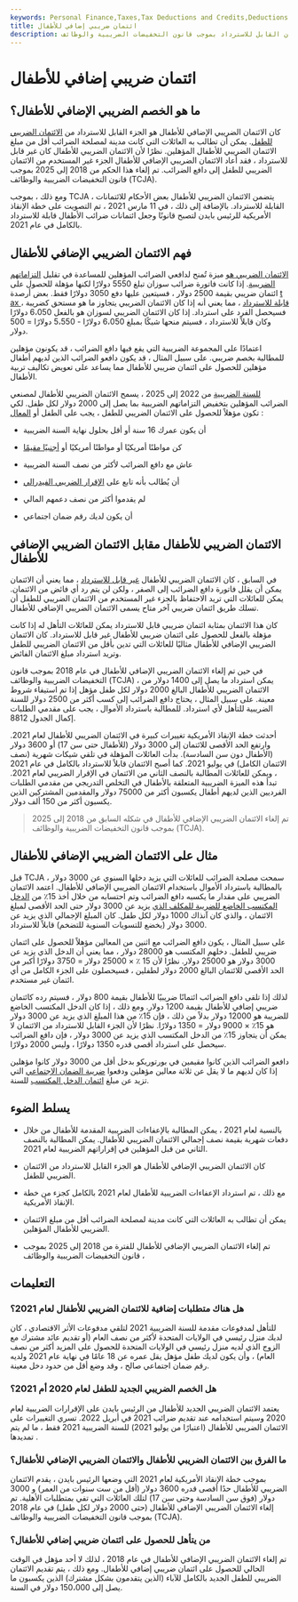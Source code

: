 ```yaml
---
keywords: Personal Finance,Taxes,Tax Deductions and Credits,Deductions and Credits
title: ائتمان ضريبي إضافي للأطفال
description: كان الائتمان الضريبي الإضافي للأطفال هو الجزء القابل للاسترداد من الائتمان الضريبي للطفل. تم تجديد الائتمان القابل للاسترداد بموجب قانون التخفيضات الضريبية والوظائف.
---
```


# ائتمان ضريبي إضافي للأطفال
## ما هو الخصم الضريبي الإضافي للأطفال؟

كان الائتمان الضريبي الإضافي للأطفال هو الجزء القابل للاسترداد من [الائتمان الضريبي للطفل](/childtaxcredit). يمكن أن تطالب به العائلات التي كانت مدينة لمصلحة الضرائب أقل من مبلغ الائتمان الضريبي للأطفال المؤهلين. نظرًا لأن الائتمان الضريبي للأطفال كان غير قابل للاسترداد ، فقد أعاد الائتمان الضريبي الإضافي للأطفال الجزء غير المستخدم من الائتمان الضريبي للطفل إلى دافع الضرائب. تم إلغاء هذا الحكم من 2018 إلى 2025 بموجب قانون التخفيضات الضريبية والوظائف (TCJA).

ومع ذلك ، بموجب TCJA ، يتضمن الائتمان الضريبي للأطفال بعض الأحكام للائتمانات القابلة للاسترداد. بالإضافة إلى ذلك ، في 11 مارس 2021 ، تم التصويت على خطة الإنقاذ الأمريكية للرئيس بايدن لتصبح قانونًا وجعل ائتمانات ضرائب الأطفال قابلة للاسترداد بالكامل في عام 2021.

## فهم الائتمان الضريبي الإضافي للأطفال

[الائتمان الضريبي هو](/taxcredit) ميزة تُمنح لدافعي الضرائب المؤهلين للمساعدة في تقليل [التزاماتهم الضريبية](/taxliability). إذا كانت فاتورة ضرائب سوزان تبلغ 5550 دولارًا لكنها مؤهلة للحصول على ائتمان ضريبي بقيمة 2500 دولار ، فسيتعين عليها دفع 3050 دولارًا فقط. بعض أرصدة [t](/refundablecredit) [ax قابلة للاسترداد](/refundablecredit) ، مما يعني أنه إذا كان الائتمان الضريبي يتجاوز ما هو مستحق كضريبة ، فسيحصل الفرد على استرداد. إذا كان الائتمان الضريبي لسوزان هو بالفعل 6،050 دولارًا وكان قابلاً للاسترداد ، فسيتم منحها شيكًا بمبلغ 6،050 دولارًا - 5،550 دولارًا = 500 دولار.

اعتمادًا على المجموعة الضريبية التي يقع فيها دافع الضرائب ، قد يكونون مؤهلين للمطالبة بخصم ضريبي. على سبيل المثال ، قد يكون دافعو الضرائب الذين لديهم أطفال مؤهلين للحصول على ائتمان ضريبي للأطفال مما يساعد على تعويض تكاليف تربية الأطفال.

[للسنة الضريبية](/taxyear) من 2022 إلى 2025 ، يسمح الائتمان الضريبي للأطفال لمصنعي الضرائب المؤهلين بتخفيض التزاماتهم الضريبية بما يصل إلى 2000 دولار لكل طفل. لكي تكون مؤهلاً للحصول على الائتمان الضريبي للطفل ، يجب على الطفل أو [المعال](/dependent) :

- أن يكون عمرك 16 سنة أو أقل بحلول نهاية السنة الضريبية

- كن مواطنًا أمريكيًا أو مواطنًا أمريكيًا أو [أجنبيًا مقيمًا](/residentalien)

- عاش مع دافع الضرائب لأكثر من نصف السنة الضريبية

- أن يُطالب بأنه تابع على [الإقرار الضريبي الفيدرالي](/taxreturn)

- لم يقدموا أكثر من نصف دعمهم المالي

- أن يكون لديك رقم ضمان اجتماعي

## الائتمان الضريبي للأطفال مقابل الائتمان الضريبي الإضافي للأطفال

في السابق ، كان الائتمان الضريبي للأطفال [غير قابل للاسترداد](/nonrefundabletaxcredit) ، مما يعني أن الائتمان يمكن أن يقلل فاتورة دافع الضرائب إلى الصفر ، ولكن لن يتم رد أي فائض من الائتمان. يمكن للعائلات التي تريد الاحتفاظ بالجزء غير المستخدم من الائتمان الضريبي للطفل أن تسلك طريق ائتمان ضريبي آخر متاح يسمى الائتمان الضريبي الإضافي للأطفال.

كان هذا الائتمان بمثابة ائتمان ضريبي قابل للاسترداد يمكن للعائلات التأهل له إذا كانت مؤهلة بالفعل للحصول على ائتمان ضريبي للأطفال غير قابل للاسترداد. كان الائتمان الضريبي الإضافي للأطفال مثاليًا للعائلات التي تدين بأقل من الائتمان الضريبي للطفل وتريد استرداد مبلغ الائتمان الفائض.

في حين تم إلغاء الائتمان الضريبي الإضافي للأطفال في عام 2018 بموجب قانون التخفيضات الضريبية والوظائف (TCJA) ، يمكن استرداد ما يصل إلى 1400 دولار من الائتمان الضريبي للأطفال البالغ 2000 دولار لكل طفل مؤهل إذا تم استيفاء شروط معينة. على سبيل المثال ، يحتاج دافع الضرائب إلى كسب أكثر من 2500 دولار للسنة الضريبية للتأهل لأي استرداد. للمطالبة باسترداد الأموال ، يجب على مقدمي الطلبات إكمال الجدول 8812.

أحدثت خطة الإنقاذ الأمريكية تغييرات كبيرة في الائتمان الضريبي للأطفال لعام 2021. وارتفع الحد الأقصى للائتمان إلى 3000 دولار (للأطفال حتى سن 17) أو 3600 دولار (الأطفال دون سن السادسة). بدأت العائلات المؤهلة في تلقي شيكات شهرية (نصف الائتمان الكامل) في يوليو 2021. كما أصبح الائتمان قابلاً للاسترداد بالكامل في عام 2021 ، ويمكن للعائلات المطالبة بالنصف الثاني من الائتمان في الإقرار الضريبي لعام 2021. تبدأ هذه الميزة الضريبية المتعلقة بالأطفال في التخلص التدريجي من مقدمي الطلبات الفرديين الذين لديهم أطفال يكسبون أكثر من 75000 دولار والمقدمين المشتركين الذين يكسبون أكثر من 150 ألف دولار.

> تم إلغاء الائتمان الضريبي الإضافي للأطفال في شكله السابق من 2018 إلى 2025 بموجب قانون التخفيضات الضريبية والوظائف (TCJA).

>

## مثال على الائتمان الضريبي الإضافي للأطفال

قبل TCJA ، سمحت مصلحة الضرائب للعائلات التي يزيد دخلها السنوي عن 3000 دولار بالمطالبة باسترداد الأموال باستخدام الائتمان الضريبي الإضافي للأطفال. اعتمد الائتمان الضريبي على مقدار ما يكسبه دافع الضرائب وتم احتسابه من خلال أخذ 15٪ من [الدخل المكتسب الخاضع للضريبة للمكلف الذي](/earnedincome) يزيد عن 3000 دولار حتى الحد الأقصى لمبلغ الائتمان ، والذي كان آنذاك 1000 دولار لكل طفل. كان المبلغ الإجمالي الذي يزيد عن 3000 دولار (يخضع للتسويات السنوية للتضخم) قابلاً للاسترداد.

على سبيل المثال ، يكون دافع الضرائب مع اثنين من المعالين مؤهلاً للحصول على ائتمان ضريبي للطفل. دخلهم المكتسب هو 28000 دولار ، مما يعني أن الدخل الذي يزيد عن 3000 دولار هو 25000 دولار. نظرًا لأن 15 ٪ × 25000 دولار = 3750 دولارًا أكبر من الحد الأقصى للائتمان البالغ 2000 دولار لطفلين ، فسيحصلون على الجزء الكامل من أي ائتمان غير مستخدم.

لذلك إذا تلقى دافع الضرائب ائتمانًا ضريبيًا للأطفال بقيمة 800 دولار ، فسيتم رده كائتمان ضريبي إضافي للأطفال بقيمة 1200 دولار. ومع ذلك ، إذا كان الدخل المكتسب الخاضع للضريبة هو 12000 دولار بدلاً من ذلك ، فإن 15٪ من هذا المبلغ الذي يزيد عن 3000 دولار هو 15٪ × 9000 دولار = 1350 دولارًا. نظرًا لأن الجزء القابل للاسترداد من الائتمان لا يمكن أن يتجاوز 15٪ من الدخل المكتسب الذي يزيد عن 3000 دولار ، فإن دافع الضرائب سيحصل على استرداد أقصى قدره 1350 دولارًا ، وليس 2000 دولارًا.

دافعو الضرائب الذين كانوا مقيمين في بورتوريكو بدخل أقل من 3000 دولار كانوا مؤهلين إذا كان لديهم ما لا يقل عن ثلاثة معالين مؤهلين ودفعوا [ضريبة الضمان الاجتماعي](/social-security-tax) التي تزيد عن مبلغ [ائتمان الدخل المكتسب](/earnedincomecredit) للسنة.

## يسلط الضوء

- بالنسبة لعام 2021 ، يمكن المطالبة بالإعفاءات الضريبية المقدمة للأطفال من خلال دفعات شهرية بقيمة نصف إجمالي الائتمان الضريبي للأطفال. يمكن المطالبة بالنصف الثاني من قبل المؤهلين في إقراراتهم الضريبية لعام 2021.

- كان الائتمان الضريبي الإضافي للأطفال هو الجزء القابل للاسترداد من الائتمان الضريبي للطفل.

- مع ذلك ، تم استرداد الإعفاءات الضريبية للأطفال لعام 2021 بالكامل كجزء من خطة الإنقاذ الأمريكية.

- يمكن أن تطالب به العائلات التي كانت مدينة لمصلحة الضرائب أقل من مبلغ الائتمان الضريبي للأطفال المؤهلين.

- تم إلغاء الائتمان الضريبي الإضافي للأطفال للفترة من 2018 إلى 2025 بموجب قانون التخفيضات الضريبية والوظائف ،

## التعليمات

### هل هناك متطلبات إضافية للائتمان الضريبي للأطفال لعام 2021؟

للتأهل لمدفوعات مقدمة للسنة الضريبية 2021 لتلقي مدفوعات الأثر الاقتصادي ، كان لديك منزل رئيسي في الولايات المتحدة لأكثر من نصف العام (أو تقديم عائد مشترك مع الزوج الذي لديه منزل رئيسي في الولايات المتحدة للحصول على المزيد أكثر من نصف العام) ، وأن يكون لديك طفل مؤهل يقل عمره عن 18 عامًا في نهاية عام 2021 ولديه رقم ضمان اجتماعي صالح ، وقد وضع أقل من حدود دخل معينة.

### هل الخصم الضريبي الجديد للطفل لعام 2020 أم 2021؟

يعتمد الائتمان الضريبي الجديد للأطفال من الرئيس بايدن على الإقرارات الضريبية لعام 2020 وسيتم استخدامه عند تقديم ضرائب 2021 في أبريل 2022. تسري التغييرات على الائتمان الضريبي للأطفال (اعتبارًا من يوليو 2021) للسنة الضريبية 2021 فقط ، ما لم يتم تمديدها .

### ما الفرق بين الائتمان الضريبي للأطفال والائتمان الضريبي الإضافي للأطفال؟

بموجب خطة الإنقاذ الأمريكية لعام 2021 التي وضعها الرئيس بايدن ، يقدم الائتمان الضريبي للأطفال حدًا أقصى قدره 3600 دولار (أقل من ست سنوات من العمر) و 3000 دولار (فوق سن السادسة وحتى سن 17) لتلك العائلات التي تفي بمتطلبات الأهلية. تم إلغاء الائتمان الضريبي الإضافي للأطفال (حتى 2000 دولار لكل طفل) في عام 2018 بموجب قانون التخفيضات الضريبية والوظائف (TCJA).

### من يتأهل للحصول على ائتمان ضريبي إضافي للأطفال؟

تم إلغاء الائتمان الضريبي الإضافي للأطفال في عام 2018 ، لذلك لا أحد مؤهل في الوقت الحالي للحصول على ائتمان ضريبي إضافي للأطفال. ومع ذلك ، يتم تقديم الائتمان الضريبي للطفل الجديد بالكامل للآباء (الذين يتقدمون بشكل مشترك) الذين يكسبون ما يصل إلى 150،000 دولار في السنة.

